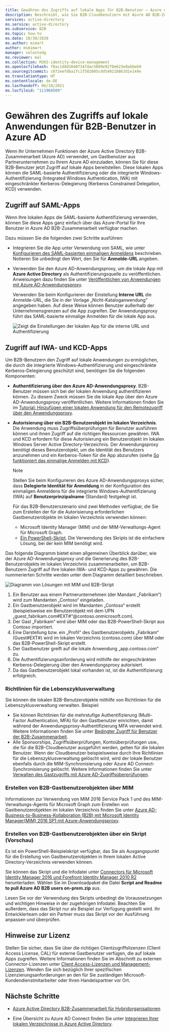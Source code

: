 ```yaml
---
title: Gewähren des Zugriffs auf lokale Apps für B2B-Benutzer – Azure AD
description: Beschreibt, wie Sie B2B-Cloudbenutzern mit Azure AD B2B-Zusammenarbeit Zugriff auf lokale Apps gewähren.
services: active-directory
ms.service: active-directory
ms.subservice: B2B
ms.topic: how-to
ms.date: 10/30/2020
ms.author: mimart
author: msmimart
manager: celestedg
ms.reviewer: mal
ms.collection: M365-identity-device-management
ms.openlocfilehash: f8ac1d8d10407347dac5889e9270e623e0abbeb9
ms.sourcegitcommit: c072eefdba1fc1f582005cdd549218863d1e149e
ms.translationtype: HT
ms.contentlocale: de-DE
ms.lasthandoff: 06/10/2021
ms.locfileid: "111968509"
---
```

# <a name="grant-b2b-users-in-azure-ad-access-to-your-on-premises-applications"></a>Gewähren des Zugriffs auf lokale Anwendungen für B2B-Benutzer in Azure AD

Wenn Ihr Unternehmen Funktionen der Azure Active Directory B2B-Zusammenarbeit (Azure AD) verwendet, um Gastbenutzer aus Partnerunternehmen zu Ihrem Azure AD einzuladen, können Sie für diese B2B-Benutzer jetzt Zugriff auf lokale Apps bereitstellen. Diese lokalen Apps können die SAML-basierte Authentifizierung oder die integrierte Windows-Authentifizierung (Integrated Windows Authentication, IWA) mit eingeschränkter Kerberos-Delegierung (Kerberos Constrained Delegation, KCD) verwenden.

## <a name="access-to-saml-apps"></a>Zugriff auf SAML-Apps

Wenn Ihre lokalen Apps die SAML-basierte Authentifizierung verwenden, können Sie diese Apps ganz einfach über das Azure-Portal für Ihre Benutzer in Azure AD B2B-Zusammenarbeit verfügbar machen.

Dazu müssen Sie die folgenden zwei Schritte ausführen:

- Integrieren Sie die App unter Verwendung von SAML, wie unter [Konfigurieren des SAML-basierten einmaligen Anmeldens](../manage-apps/configure-saml-single-sign-on.md) beschrieben. Notieren Sie unbedingt den Wert, den Sie für **Anmelde-URL** angeben.
-  Verwenden Sie den Azure AD-Anwendungsproxy, um die lokale App mit **Azure Active Directory** als Authentifizierungsquelle zu veröffentlichen. Anweisungen dazu finden Sie unter [Veröffentlichen von Anwendungen mit Azure AD-Anwendungsproxy](../app-proxy/application-proxy-add-on-premises-application.md). 

   Verwenden Sie beim Konfigurieren der Einstellung **Interne URL** die Anmelde-URL, die Sie in der Vorlage „Nicht-Kataloganwendung“ angegeben haben. Auf diese Weise können Benutzer außerhalb der Unternehmensgrenzen auf die App zugreifen. Der Anwendungsproxy führt das SAML-basierte einmalige Anmelden für die lokale App aus.
 
   ![Zeigt die Einstellungen der lokalen App für die interne URL und Authentifizierung](media/hybrid-cloud-to-on-premises/OnPremAppSettings.PNG)

## <a name="access-to-iwa-and-kcd-apps"></a>Zugriff auf IWA- und KCD-Apps

Um B2B-Benutzern den Zugriff auf lokale Anwendungen zu ermöglichen, die durch die integrierte Windows-Authentifizierung und eingeschränkte Kerberos-Delegierung geschützt sind, benötigen Sie die folgenden Komponenten:

- **Authentifizierung über den Azure AD-Anwendungsproxy**. B2B-Benutzer müssen sich bei der lokalen Anwendung authentifizieren können. Zu diesem Zweck müssen Sie die lokale App über den Azure AD-Anwendungsproxy veröffentlichen. Weitere Informationen finden Sie im [Tutorial: Hinzufügen einer lokalen Anwendung für den Remotezugriff über den Anwendungsproxy](../app-proxy/application-proxy-add-on-premises-application.md).
- **Autorisierung über ein B2B-Benutzerobjekt im lokalen Verzeichnis**. Die Anwendung muss Zugriffsüberprüfungen für Benutzer ausführen können und ihnen Zugriff auf die richtigen Ressourcen gewähren. IWA und KCD erfordern für diese Autorisierung ein Benutzerobjekt im lokalen Windows Server Active Directory-Verzeichnis. Der Anwendungsproxy benötigt dieses Benutzerobjekt, um die Identität des Benutzers anzunehmen und ein Kerberos-Token für die App abzurufen (siehe [So funktioniert das einmalige Anmelden mit KCD](../app-proxy/application-proxy-configure-single-sign-on-with-kcd.md#how-single-sign-on-with-kcd-works)). 

   > [!NOTE]
   > Stellen Sie beim Konfigurieren des Azure AD-Anwendungsproxys sicher, dass **Delegierte Identität für Anmeldung** in der Konfiguration des einmaligen Anmeldens für die integrierte Windows-Authentifizierung (IWA) auf **Benutzerprinzipalname** (Standard) festgelegt ist.

   Für das B2B-Benutzerszenario sind zwei Methoden verfügbar, die Sie zum Erstellen der für die Autorisierung erforderlichen Gastbenutzerobjekte im lokalen Verzeichnis verwenden können:

   - Microsoft Identity Manager (MIM) und der MIM-Verwaltungs-Agent für Microsoft Graph. 
   - [Ein PowerShell-Skript](#create-b2b-guest-user-objects-through-a-script-preview). Die Verwendung des Skripts ist die einfachere Lösung, bei der kein MIM benötigt wird. 

Das folgende Diagramm bietet einen allgemeinen Überblick darüber, wie der Azure AD-Anwendungsproxy und die Generierung des B2B-Benutzerobjekts im lokalen Verzeichnis zusammenarbeiten, um B2B-Benutzern Zugriff auf Ihre lokalen IWA- und KCD-Apps zu gewähren. Die nummerierten Schritte werden unter dem Diagramm detailliert beschrieben.

![Diagramm von Lösungen mit MIM und B2B-Skript](media/hybrid-cloud-to-on-premises/MIMScriptSolution.PNG)

1.  Ein Benutzer aus einem Partnerunternehmen (der Mandant „Fabrikam“) wird zum Mandanten „Contoso“ eingeladen.
2.  Ein Gastbenutzerobjekt wird im Mandanten „Contoso“ erstellt (beispielsweise ein Benutzerobjekt mit dem UPN „guest_fabrikam.com#EXT#“@contoso.onmicrosoft.com).
3.  Der Gast „Fabrikam“ wird über MIM oder das B2B-PowerShell-Skript aus Contoso importiert.
4.  Eine Darstellung bzw. ein „Profil“ des Gastbenutzerobjekts „Fabrikam“ (Guest#EXT#) wird im lokalen Verzeichnis (contoso.com) über MIM oder das B2B-PowerShell-Skript erstellt.
5.  Der Gastbenutzer greift auf die lokale Anwendung „app.contoso.com“ zu.
6.  Die Authentifizierungsanforderung wird mithilfe der eingeschränkten Kerberos-Delegierung über den Anwendungsproxy autorisiert. 
7.  Da das Gastbenutzerobjekt lokal vorhanden ist, ist die Authentifizierung erfolgreich.

### <a name="lifecycle-management-policies"></a>Richtlinien für die Lebenszyklusverwaltung

Sie können die lokalen B2B-Benutzerobjekte mithilfe von Richtlinien für die Lebenszyklusverwaltung verwalten. Beispiel:

- Sie können Richtlinien für die mehrstufige Authentifizierung (Multi-Factor Authentication, MFA) für den Gastbenutzer einrichten, damit während der Anwendungsproxy-Authentifizierung MFA verwendet wird. Weitere Informationen finden Sie unter [Bedingter Zugriff für Benutzer der B2B-Zusammenarbeit](conditional-access.md).
- Alle Sponsorships, Zugriffsüberprüfungen, Kontoüberprüfungen usw., die für die B2B-Cloudbenutzer ausgeführt werden, gelten für die lokalen Benutzer. Wenn der Cloudbenutzer beispielsweise durch Ihre Richtlinien für die Lebenszyklusverwaltung gelöscht wird, wird der lokale Benutzer ebenfalls durch die MIM-Synchronisierung oder Azure AD Connect-Synchronisierung gelöscht. Weitere Informationen finden Sie unter [Verwalten des Gastzugriffs mit Azure AD-Zugriffsüberprüfungen](../governance/manage-guest-access-with-access-reviews.md).

### <a name="create-b2b-guest-user-objects-through-mim"></a>Erstellen von B2B-Gastbenutzerobjekten über MIM

Informationen zur Verwendung von MIM 2016 Service Pack 1 und des MIM-Verwaltungs-Agents für Microsoft Graph zum Erstellen von Gastbenutzerobjekten im lokalen Verzeichnis finden Sie unter [Azure AD-Business-to-Business-Kollaboration (B2B) mit Microsoft Identity Manager(MIM) 2016 SP1 mit Azure-Anwendungsproxy](/microsoft-identity-manager/microsoft-identity-manager-2016-graph-b2b-scenario).

### <a name="create-b2b-guest-user-objects-through-a-script-preview"></a>Erstellen von B2B-Gastbenutzerobjekten über ein Skript (Vorschau)

Es ist ein PowerShell-Beispielskript verfügbar, das Sie als Ausgangspunkt für die Erstellung von Gastbenutzerobjekten in Ihrem lokalen Active Directory-Verzeichnis verwenden können.

Sie können das Skript und die Infodatei unter [Connectors für Microsoft Identity Manager 2016 und Forefront Identity Manager 2010 R2](https://www.microsoft.com/download/details.aspx?id=51495) herunterladen. Wählen Sie im Downloadpaket die Datei **Script and Readme to pull Azure AD B2B users on-prem.zip** aus.

Lesen Sie vor der Verwendung des Skripts unbedingt die Voraussetzungen und wichtigen Hinweise in der zugehörigen Infodatei. Beachten Sie außerdem, dass das Skript nur als Beispiel zur Verfügung gestellt wird. Ihr Entwicklerteam oder ein Partner muss das Skript vor der Ausführung anpassen und überprüfen.

## <a name="license-considerations"></a>Hinweise zur Lizenz

Stellen Sie sicher, dass Sie über die richtigen Clientzugriffslizenzen (Client Access License, CAL) für externe Gastbenutzer verfügen, die auf lokale Apps zugreifen. Weitere Informationen finden Sie im Abschnitt zu externen Connector-Lizenzen unter [Client Access-Lizenzen und Management-Lizenzen](https://www.microsoft.com/licensing/product-licensing/client-access-license.aspx). Wenden Sie sich bezüglich Ihrer spezifischen Lizenzierungsanforderungen an den für Sie zuständigen Microsoft-Kundendienstmitarbeiter oder Ihren Handelspartner vor Ort.

## <a name="next-steps"></a>Nächste Schritte

- [Azure Active Directory B2B-Zusammenarbeit für Hybridorganisationen](hybrid-organizations.md)

- Eine Übersicht zu Azure AD Connect finden Sie unter [Integrieren Ihrer lokalen Verzeichnisse in Azure Active Directory](../hybrid/whatis-hybrid-identity.md).